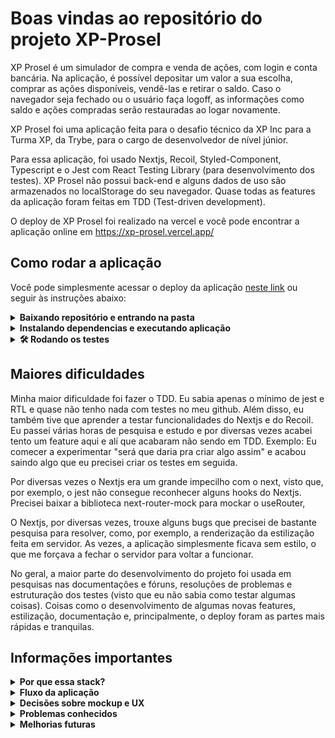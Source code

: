 # Boas vindas ao repositório do projeto XP-Prosel

XP Prosel é um simulador de compra e venda de ações, com login e conta bancária. Na aplicação, é possível depositar um valor a sua escolha, comprar as ações disponíveis, vendê-las e retirar o saldo. Caso o navegador seja fechado ou o usuário faça logoff, as informações como saldo e ações compradas serão restauradas ao logar novamente.

XP Prosel foi uma aplicação feita para o desafio técnico da XP Inc para a Turma XP, da Trybe, para o cargo de desenvolvedor de nível júnior.

Para essa aplicação, foi usado Nextjs, Recoil, Styled-Component, Typescript e o Jest com React Testing Library (para desenvolvimento dos testes). XP Prosel não possui back-end e alguns dados de uso são armazenados no localStorage do seu navegador. Quase todas as features da aplicação foram feitas em TDD (Test-driven development).

O deploy de XP Prosel foi realizado na vercel e você pode encontrar a aplicação online em https://xp-prosel.vercel.app/

## Como rodar a aplicação

Você pode simplesmente acessar o deploy da aplicação [neste link](https://xp-prosel.vercel.app/) ou seguir às instruções abaixo:

<details>
  <summary><strong>Baixando repositório e entrando na pasta</strong></summary><br />

  Caso não possua o git instalado, você pode clicar em "Code" (em verde) no topo do repositório e depois em "Download Zip".
  
  Caso possua o git instalado, execute os comandos abaixo no bash (linux e mac) ou cmd/powershell (windows):

  - Clone o Repositório
    - em SSH: `git clone git@github.com:victorhsms/xp-prosel.git`.
    - ou em HTTPS: `https://github.com/victorhsms/xp-prosel.git`.
  
  - Entre na pasta do repositório que você acabou de clonar:
    - `cd xp-prosel`
</details>

<details>
  <summary><strong>Instalando dependencias e executando aplicação</strong></summary> </br>

  Após projeto baixado e que você entrou na pasta, certifiquese que você tem a versão mais atualizada do [NodeJS LTS](https://nodejs.org/en/) (você pode verificar a versão instalada digitando `node --version` no bash ou powershell). 

Tendo certeza que está com a mais atualizada versão LTS do NodeJS instalado, execute as instruções abaixo no bash (linux e mac) ou cmd/powershell (windows):

 - Instale as dependencias:
   - `npm install` ou `npm i`
 - Inicie a aplicação:
   - `npm run dev`

Em seu terminal, deve aparecer a seguinte informação:

<img src="./public/images/dev-bash.png">

Caso a porta 3000 ja esteja ocupada e a url seja diferente de "http:localhost:3000", abra o código em algum editor de código de sua escolha e procure o seguinte arquivo: `./src/pages/index.tsx` e altere a linha 57 com a porta que o projeto foi executado e salve o arquivo. Exemplo:

 - Ele foi executado na porta 3001. Mude a linha para:
 - `const urlSearch = 'http://localhost:3001/api/actions'`

</details>

<details>
  <summary><strong>🛠 Rodando os testes</strong></summary><br />

  O projeto possui 100% de cobertura de testes. Você pode executar os testes localmente, digitando no terminal o comando `npm test`.

  Deverá aparecer o log seguinte em seu terminal:

  <img src="./public/images/test-log.png">

  Para ver a cobertura total do testes, digite no terminal o comando `npm run coverage`.

  Deverar aparecer um relatório em seu terminal assim como esse:

  <img src="./public/images/coverage-log.png" width="400">

</details>

## Maiores dificuldades

Minha maior dificuldade foi fazer o TDD. Eu sabia apenas o mínimo de jest e RTL e quase não tenho nada com testes no meu github. Além disso, eu também tive que aprender a testar funcionalidades do Nextjs e do Recoil. Eu passei várias horas de pesquisa e estudo e por diversas vezes acabei tento um feature aqui e alí que acabaram não sendo em TDD. Exemplo: Eu comecer a experimentar "será que daria pra criar algo assim" e acabou saindo algo que eu precisei criar os testes em seguida.

Por diversas vezes o Nextjs era um grande impecilho com o next, visto que, por exemplo, o jest não consegue reconhecer alguns hooks do Nextjs. Precisei baixar a biblioteca next-router-mock para mockar o useRouter,

O Nextjs, por diversas vezes, trouxe alguns bugs que precisei de bastante pesquisa para resolver, como, por exemplo, a renderização da estilização feita em servidor. As vezes, a aplicação simplesmente ficava sem estilo, o que me forçava a fechar o servidor para voltar a funcionar.

No geral, a maior parte do desenvolvimento do projeto foi usada em pesquisas nas documentações e fóruns, resoluções de problemas e estruturação dos testes (visto que eu não sabia como testar algumas coisas). Coisas como o desenvolvimento de algumas novas features, estilização, documentação e, principalmente, o deploy foram as partes mais rápidas e tranquilas.
## Informações importantes


<details>
<summary><strong>Por que essa stack?</strong></summary> </br>

Na [Trybe](https://www.betrybe.com/), aprendemos React (class component e function component), React-Router, Redux e bem pouco de Jest/RTL ao longo de todo o módulo de Front end.

Porém eu acredito que adotar essa stack para o desenvolvimento do desafio técnico era um caminho confortável e previsível. Eu queria ir mais distante e aproveitar a jornada de desenvolvimento dessa aplicação para aprender coisas novas também.

#### NextJS
Dito isso, eu resolvi usar o <strong>Nextjs</strong> por ser um framewkork popular com ferramentas de desenvolvimento poderosas e inovadoras (como o SSR e API), simples de ser usado e fazer deploy e que substitui completamente o uso do React-Router. Com o NextJs até foi possível  simular, minimamente, uma requisição de API. Ja desenvolvi um projeto em Nextjs antes na [InfoJr](Ehttps://infojr.com.br/) empresa jr que participo.

#### Recoil

Eu sempre considerei o Redux uma ferramente muito útil e robusta, mas acredito que não é uma tecnologia pra ser usada em aplicações tão pequenas. Além disso, usar o useContext do React seria simples demais, previsivel e um pouco problemático, devido mudanças no estado renderizarem toda a página. O <strong>Recoil</strong> era um tecnologia que aprendi muito recentemente e o gerenciamento de estado atômico permite a re-renderização apenas dos componentes que usam aquele estado. Resolvi arriscar e esse foi meu primeiro projeto usando Recoil.

#### Desenvolvimento por TDD (Jest / RTL)

Eu quase nunca usei testes além do que foi necessário e o pouco que usei foi pra um projeto na Trybe, o qual não tive um rendimento muito bom. Fiz em TDD porque acredito que é uma metodologia objetiva, segura e de boas práticas. Desenvolver em TDD me garantiu que eu fizesse refatorações constantes sem medo da minha aplicação quebrar.

#### Por que não criar uma API com banco de dados?

Essa era minha intenção inicial, mas acredito que para uma vaga de front end e mobile seria mais proveitoso usar o tempo disponível para aprender e desenvolver técnicar mais voltadas para o dia a dia de uma possoa desenvolvedora em front/mobile. Com essa decisão eu acabei perdendo a oportunidade de trabalhar com async/await, porém ganhei tempo para me dedicar a aprender as tecnologias novas e fazer o TDD. Para criar um back-end também seria necessário me preocupar com questões como outros repositórios, configuração, stack do backend, garantir que ele esteja funcionando ou o front iria quebrar e etc.

#### Commits em Português

Eu escolhi fazer commits em português porque acreditei que seria mais fácil descrever o que fiz no commit e que outras pessoas que não são preficiêntes no inglês entendesse melhor. Porém eu acredito que isso mais me prejudicou do que ajudou, visto que eu ja estava acostumado a fazer commits em inglês e por diversas vezes eu começava a digitar em inglês, lembrava do padrão e tinha que apagar.

#### ESLint e Prettier

Eu usei uma configuração de [ESLint](https://www.npmjs.com/package/eslint-config-infojr-ts) e [Prettier](https://www.npmjs.com/package/prettier-config-infojr) que são o padrão do desenvolvimento na InfoJr (empresa júnior da UFBA que participo). Como podem ver por commits iniciais, eu fiz um template de configuração para front-end com Nextjs, TS, Jest, Styled-Component, ESlint e Prettier a dois meses atrás, justamente para o desenvolvimento de projetos pessoas. O repositório dessa configuração é encontrado [NESTE LINK](https://github.com/victorhsms/eslint-prettier-config).

Porém, apesar do Prettier ter funcionado corretamente, eu acredito que aconteceu algum problema na configuação do ESLint e ele não funcionou. Como eu só notei isso quando a aplicação estava com o desenvolvimento avançado, resolvi ignorar esse fato e finalizar o projeto sem o ESLint.

</details>

<details>

<summary><strong>Fluxo da aplicação</strong></summary> </br>

Caso o cliente entre na página home e não esteja logado, ele é redirecionado à página '/login'. Um redirecionamento acontece ao tentar acessar a página de login quando já existe um usuário logado, o cliente é enviado para a página home. Dito isso, é válido informar que o usuário logado fica guardado no localStorage e só é deletado manualmente ou após dar Logoff na página home. 

Para logar, siga as instruções na página de login sobre informar um email válido e uma senha com mais de 6 caracteres (letras, números ou símbolos). Quando tudo for digitado corretamente, o botão de Entrar ficará habilitado para clicar.

Ao acessar a aplicação pela primeira vez, não será possivel comprar uma ação até que seja inserido um saldo na carteira. O usuário pode clicar em Depósito/Retirada para Depositar ou Sacar um valor. 

Após clicar, abrirá um modal que vai permitir depósitos e retiradas. As retiradas só ficarão disponíveis quando houver algum saldo na conta. O Usuário poderá informar qualquer valor positivo e inteiro ou com ponto flutuante e clicar em confirmar. Só é possível Retirar valores que estão disponíveis no saldo da conta, nada além.

Quando tiver um valor na conta, o usuário pode clicar em alguma ação e comprá-la. A ação irá para a lista de ações na carteira e, ao clicar nelas, o usuário poderá comprar mais (caso possua saldo para isso) ou vendê-las (somente a quantidade que ele possui) ao digitar um valor inteiro e positivo no input e confirmar.

</details>

<details>

<summary><strong>Decisões sobre mockup e UX</strong></summary> </br>

Escolhi colocar uma logo semelhante a da XP Inc para apresentar o projeto e sua identidade visual. O tema e valor "Sonhe Grande" foi o mantra que me guiou durante o desenvolvimento. Um footer foi criado para descrição para apresentar o projeto e também se desvincular da XP Inc, devido à logo semelhante. Todas as escolhas de design foram baseadas no site da XP Inc, exceto alguns detalhes, como as bordas arredondadas e algumas cores.

Na página Home, o usuário poderá ver uma foto sua, caso o email informado seja vinculado a alguma imagem. Seu email também será exibido.

Decidi tentar manter o valor de saldo na carteira visível na maior parte do tempo, para que o usuário não tenha dificuldades. Também troquei a posição do botão de depositar/transferir para a carteira, acredito que faça mais sentido na usabilidade.

Decidi também que não seria necessário um botão de Compra/Venda, e adorei um layout mais limpo. Portanto, é necessário apenas clicar em qualquer local a ação para abrir um modal com informações sobre ela e permitir a compra/venda. Coloquei um hover para indicar a possibilidade de fazer isso e também um aviso indicativo quando a carteira de ações está vazia.
</details>


<details>

<summary><strong>Problemas conhecidos</strong></summary>

Aqui a lista de alguns problemas que notei e não tive tempo de resolver:

 - Quando um usuario logado acessa a página home e atualiza a página (pelo navegador ou apertando F5) as informações sobre saldo e ações compradas são perdidas do estado da aplicação.
   -  Além disso, na primeira ação após fazer o passo acima, os dados do usuario no localStorage são resetados.
 - Retirar todo o saldo da conta, abrir o modal de "depositar/retirar" faz com que seja necessário clicar novamente na opção de "Depositar" ou não acontecerá nada ao clicar em confirmar.
 - Vender apenas algumas quantidades de uma ação (não todas) não está atualizando o localStorage, o que faz com que o usuário perca essa informação caso não faça nenhuma outra transação antes de fechar a aplicação ou deslogar e atualizar a página.


</details>

<details>

<summary><strong>Melhorias futuras</strong></summary>

Aqui a lista de algumas melhorias que gostaria de fazer a curto prazo:

 - Resolver os bugs conhecidos.
 - Retirar as informações importantes dos modais e da página de login e criar alertas que respondam ao erro do usuário.
 - Desenvolver uma forma de simular rendimentos e perdas nas ações do usuário
 - Criar uma API simples para alterar os dados de cada cliente e retirar a necessidade de usar o localStorage
 - Criar filtros para pesquisa de ações específicas por preço ou nome.
 - Desenvolver uma lista de "usuarios logados recentemente" na página de login
 
<details>
